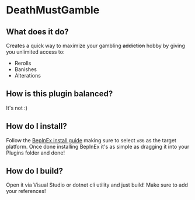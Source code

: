 # DeathMustGamble

## What does it do?
Creates a quick way to maximize your gambling ~~addiction~~ hobby by giving you unlimited access to:
  - Rerolls
  - Banishes
  - Alterations

## How is this plugin balanced?
It's not :)

## How do I install?
Follow the [BepInEx install guide](https://docs.bepinex.dev/master/articles/user_guide/installation/index.html) making sure to select `x86` as the target platform.
Once done installing BepInEx it's as simple as dragging it into your Plugins folder and done!

## How do I build?
Open it via Visual Studio or dotnet cli utility and just build! Make sure to add your references!
